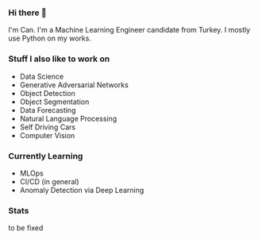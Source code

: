 ### Hi there 👋
I'm Can. I'm a Machine Learning Engineer candidate from Turkey. I mostly use Python on my works.

### Stuff I also like to work on
<ul>
  <li>Data Science</li>
  <li>Generative Adversarial Networks</li>
  <li>Object Detection</li>
  <li>Object Segmentation</li>
  <li>Data Forecasting</li>
  <li>Natural Language Processing</li>
  <li>Self Driving Cars</li>
  <li>Computer Vision</li>
</ul>

### Currently Learning
<ul>
  <li>MLOps</li> 
  <li>CI/CD (in general)</li>
  <li>Anomaly Detection via Deep Learning</li>
</ul>

### Stats 
<p>to be fixed</p>

